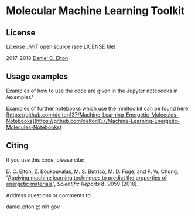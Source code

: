 # Molecular Machine Learning Toolkit

## License
License : MIT open source (see LICENSE file)

2017-2018 [Daniel C. Elton](http://moreisdifferent.com)

## Usage examples
Examples of how to use the code are given in the Jupyter notebooks in
/examples/

Examples of further notebooks which use the mmltoolkit can be found here:
[https://github.com/delton137/Machine-Learning-Energetic-Molecules-Notebooks](https://github.com/delton137/Machine-Learning-Energetic-Molecules-Notebooks)


## Citing
If you use this code, please cite:

D. C. Elton, Z. Boukouvalas, M. S. Butrico, M. D. Fuge, and P. W. Chung, “[Applying machine learning techniques to predict the properties of energetic materials](https://www.nature.com/articles/s41598-018-27344-x#Sec24)”, *Scientific Reports* **8**, 9059 (2018).

Address questions or comments to :

daniel.elton @ nih.gov
